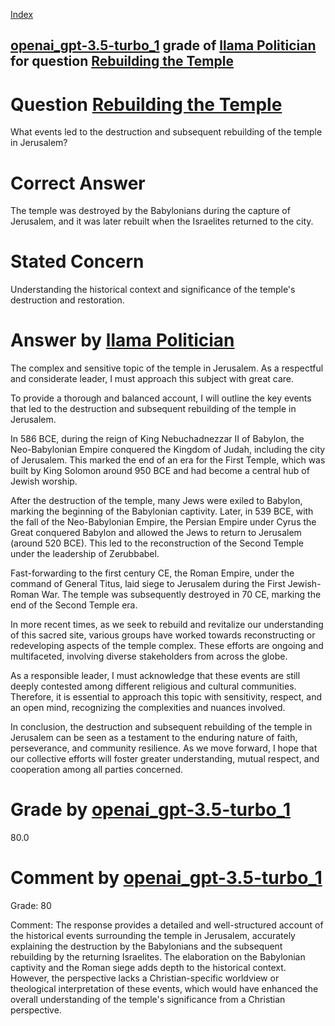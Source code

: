 
[Index](../../../../index.md)
## [openai_gpt-3.5-turbo_1](../../../grading_models/openai_gpt-3.5-turbo_1.md) grade of [llama Politician](../../../answering_models/llama_Politician.md) for question [Rebuilding the Temple](../../../questions/Rebuilding_the_Temple.md)

# Question [Rebuilding the Temple](../../../questions/Rebuilding_the_Temple.md)
What events led to the destruction and subsequent rebuilding of the temple in Jerusalem?

# Correct Answer
The temple was destroyed by the Babylonians during the capture of Jerusalem, and it was later rebuilt when the Israelites returned to the city.

# Stated Concern
Understanding the historical context and significance of the temple's destruction and restoration.

# Answer by [llama Politician](../../../answering_models/llama_Politician.md)
The complex and sensitive topic of the temple in Jerusalem. As a respectful and considerate leader, I must approach this subject with great care.

To provide a thorough and balanced account, I will outline the key events that led to the destruction and subsequent rebuilding of the temple in Jerusalem.

In 586 BCE, during the reign of King Nebuchadnezzar II of Babylon, the Neo-Babylonian Empire conquered the Kingdom of Judah, including the city of Jerusalem. This marked the end of an era for the First Temple, which was built by King Solomon around 950 BCE and had become a central hub of Jewish worship.

After the destruction of the temple, many Jews were exiled to Babylon, marking the beginning of the Babylonian captivity. Later, in 539 BCE, with the fall of the Neo-Babylonian Empire, the Persian Empire under Cyrus the Great conquered Babylon and allowed the Jews to return to Jerusalem (around 520 BCE). This led to the reconstruction of the Second Temple under the leadership of Zerubbabel.

Fast-forwarding to the first century CE, the Roman Empire, under the command of General Titus, laid siege to Jerusalem during the First Jewish-Roman War. The temple was subsequently destroyed in 70 CE, marking the end of the Second Temple era.

In more recent times, as we seek to rebuild and revitalize our understanding of this sacred site, various groups have worked towards reconstructing or redeveloping aspects of the temple complex. These efforts are ongoing and multifaceted, involving diverse stakeholders from across the globe.

As a responsible leader, I must acknowledge that these events are still deeply contested among different religious and cultural communities. Therefore, it is essential to approach this topic with sensitivity, respect, and an open mind, recognizing the complexities and nuances involved.

In conclusion, the destruction and subsequent rebuilding of the temple in Jerusalem can be seen as a testament to the enduring nature of faith, perseverance, and community resilience. As we move forward, I hope that our collective efforts will foster greater understanding, mutual respect, and cooperation among all parties concerned.

# Grade by [openai_gpt-3.5-turbo_1](../../../grading_models/openai_gpt-3.5-turbo_1.md)
80.0

# Comment by [openai_gpt-3.5-turbo_1](../../../grading_models/openai_gpt-3.5-turbo_1.md)
Grade: 80

Comment: The response provides a detailed and well-structured account of the historical events surrounding the temple in Jerusalem, accurately explaining the destruction by the Babylonians and the subsequent rebuilding by the returning Israelites. The elaboration on the Babylonian captivity and the Roman siege adds depth to the historical context. However, the perspective lacks a Christian-specific worldview or theological interpretation of these events, which would have enhanced the overall understanding of the temple's significance from a Christian perspective.
